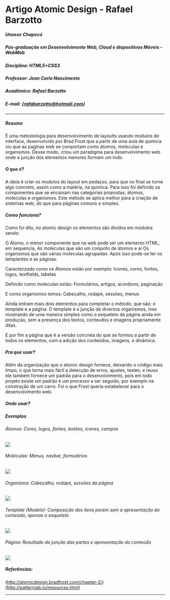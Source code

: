 # Artigo Atomic Design - Rafael Barzotto

##### Unoesc Chapecó
##### Pós-graduação em Desenvolvimento Web, Cloud e dispositivos Móveis - WebMob
##### Disciplina: HTML5+CSS3
##### Professor: Jean Carlo Nascimento
##### Acadêmico: Rafael Barzotto
##### E-mail: {rafabarzotto@hotmail.com}
----------------

##### Resumo

É uma metodologia para desenvolvimento de layoults usando modulos de interface, desenvolvido por Brad Frost que a partir de uma aula de quimica viu que as paginas web se comportam como átomos, moleculas e organismos. Desse modo, criou um paradigma para desenvolvimento web onde a junção dos elementos menores formam um todo.

##### O que é?

A ideia é criar os modulos do layout em pedaços, para que no final se torne algo concreto, assim como a matéria, na quimica. Para isso foi definido os componentes que se encaixam nas categorias propostas, átomos, moleculas e organismos.
Este método se aplica melhor para a criação de sistemas web, do que para páginas comuns e simples.

##### Como funciona?

Como foi dito, no atomic design os elementos são dividos em módulos sendo:

O Átomo, o menor componente que na web pode ser um elemento HTML, em sequencia,
As moleculas que são um conjunto de átomos e aí
Os organismos que são várias moleculas agrupadas.
Após isso pode-se ter os templantes e as páginas.

Caracterizado como os Átomos estão por exemplo:
Icones, cores, fontes, logos, textfields, tabelas

Definido como moleculas estão:
Formulários, artigos, acordions, paginação

E como organismos temos:
Cabeçalho, rodapé, sessões, menus

Ainda entram mais dois elementos para completar o método, que são: o template e a página.
O template é a junção de diversos organismos, mas mostrando de uma maneira simples como o esqueleto da página ainda em produção, sem a presença dos textos, conteudos e imagens propriamente ditas.

E por fim a página que é a versão concreta do que se formou a partir de todos os elementos, com a adição dos conteúdos, imagens, e dinâmica.


##### Pra que usar?

Além da organização que o atomic design fornece, deixando o código mais limpo, o que torna mais fácil a detecção de erros, ajustes, testes, e reuso ele também fornece um padrão para o desenvolvimento, pois em todo projeto existe um padrão e um processo a ser seguido, por exemplo na construção de um carro. Foi o que Frost queria estabelecer para o desenvolvimento web.

##### Onde usar?

##### Exemplos

###### Átomos: Cores, logos, fontes, botões, icones, campos

<img src="img/atomo_cel.png">

###### Moléculas: Menus, navbar, formulários

<img src="img/moleculas_cel.png">

###### Organismo: Cabeçalho, rodapé, sessões da página

<img src="img/organismo_cel.png">

###### Template (Modelo): Composição dos itens porém sem a apresentação do conteúdo, apenas o esqueleto

<img src="img/template_cel.png">

###### Página: Resultado da junção das partes e apresentação do conteúdo

<img src="img/pagina_cel.png">

##### Referências:

(http://atomicdesign.bradfrost.com/chapter-2/)
(http://patternlab.io/resources.html)

----------------
